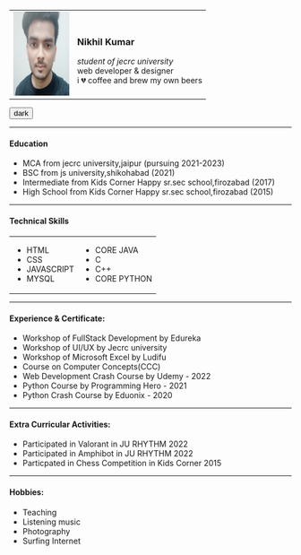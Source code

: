 <!DOCTYPE html>
<html lang="en">
<head>
    <meta charset="UTF-8">
    <meta http-equiv="X-UA-Compatible" content="IE=edge">
    <meta name="viewport" content="width=device-width, initial-scale=1.0">
</head>
<body id="body">
    <table>
        <tr>
            <td>
                <img id ="img" src="Profile2.jpg" alt="image"  style="width:100px; height:150px;">
            </td>
            <td>
                <h3>Nikhil Kumar</h3>
                <em>student of jecrc university</em><br>
               web developer & designer<br> 
               i 💔 coffee and brew my own beers
            </td>
        </tr>
    </table>
    <button id="btn">dark</button>
    <hr class="hr">
    <h4>Education</h4>
    <ul>
        <li>MCA from jecrc university,jaipur                (pursuing 2021-2023)</li>
        <li>BSC from js university,shikohabad               (2021)</li>
        <li>Intermediate from Kids Corner Happy sr.sec school,firozabad             (2017)</li>
        <li>High School from Kids Corner Happy sr.sec school,firozabad              (2015)</li>
    </ul>
    <hr class="hr">
    <h4>Technical Skills</h4>
    <table class="technical-section">
        <tr class="technical-tr">
            <td class="technical-td">
                <ul>
                   <li>HTML</li>
                   <li>CSS</li>
                   <li>JAVASCRIPT</li>
                   <li>MYSQL</li> 
                </ul>
            </td>
            <td class="technical-td">
                <ul>
                   <li>CORE JAVA</li>
                   <li>C</li>
                   <li>C++</li> 
                   <li>CORE PYTHON</li> 
                </ul>
            </td>
        </tr>
    </table>
    <hr class="hr">
    <h4>Experience & Certificate:</h4>
        <ul class="experience-td">
           <li>Workshop of FullStack Development by Edureka</li>
           <li>Workshop of UI/UX by Jecrc university</li>
           <li>Workshop of Microsoft Excel by Ludifu</li>
           <li>Course on Computer Concepts(CCC)</li> 
           <li>Web Development Crash Course by Udemy - 2022</li> 
           <li>Python Course by Programming Hero - 2021</li> 
           <li>Python Crash Course by Eduonix - 2020</li> 
        </ul>
    <hr class="hr">
    <h4>Extra Curricular Activities:</h4>
       <ul class="ExtraCCA">
          <li>Participated in Valorant in JU RHYTHM 2022</li>
          <li>Participated in Amphibot in JU RHYTHM 2022</li>
          <li>Particpated in Chess Competition in Kids Corner 2015</li>
       </ul>
    <hr class="hr">  
    <h4>Hobbies:</h4>
       <ul class="hobbies">
          <li>Teaching</li>
          <li>Listening music</li>
          <li>Photography</li>
          <li>Surfing Internet</li>
       </ul>
       
       

</body>
</html>
